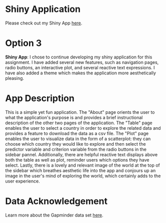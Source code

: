 # Shiny Application

Please check out my Shiny App [here](https://mike-mask.shinyapps.io/shiny_app_mike/).

# Option 3

**Shiny App**: I chose to continue developing my shiny application for this assignment. I have added several new features, such as navigation pages, radio buttons, an interactive plot, and several reactive text expressions. I have also added a theme which makes the application more aesthetically pleasing.

# App Description

This is a simple yet fun application. The "About" page orients the user to what the application's purpose is and provides a brief instructional description of the other two pages of the application. The "Table" page enables the user to select a country in order to explore the related data and provides a feature to download the data as a csv file. The "Plot" page enables the user to visualize data in the form of a scatterplot: they can choose which country they would like to explore and then select the predictor variable and criterion variable from the radio buttons in the sidebar pannel. Additionally, there are helpful reactive text displays above both the table as well as plot, reminder users which options they have select. Lastly, there is a lovely and relevant image of the world at the top of the sidebar which breathes aesthetic life into the app and conjours up an image in the user's mind of exploring the world, which certainly adds to the user experience.

# Data Acknowledgement 
Learn more about the Gapminder data set [here](https://www.gapminder.org/data/).
